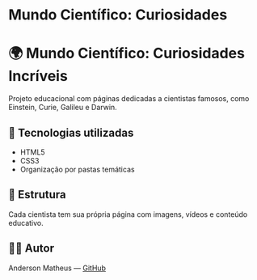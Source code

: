 # Mundo Científico: Curiosidades
# 🌍 Mundo Científico: Curiosidades Incríveis

Projeto educacional com páginas dedicadas a cientistas famosos, como Einstein, Curie, Galileu e Darwin.

## 🚀 Tecnologias utilizadas
- HTML5
- CSS3
- Organização por pastas temáticas

## 📂 Estrutura
Cada cientista tem sua própria página com imagens, vídeos e conteúdo educativo.

## 👨‍💻 Autor
Anderson Matheus — [GitHub](https://github.com/AndersonDevJava)
